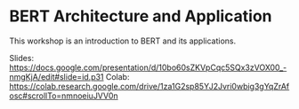 # BERT Architecture and Application

This workshop is an introduction to BERT and its applications.

Slides: https://docs.google.com/presentation/d/10bo60sZKVpCqc5SQx3zVOX00_-nmgKjA/edit#slide=id.p31
Colab: https://colab.research.google.com/drive/1za1G2sp85YJ2Jvri0wbig3gYqZrAfosc#scrollTo=nmnoeiuJVV0n
